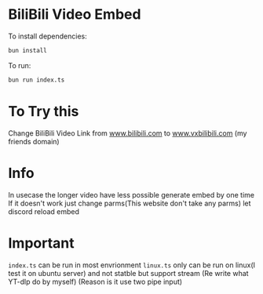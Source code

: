 # BiliBili Video Embed

To install dependencies:

```bash
bun install
```

To run:

```bash
bun run index.ts
```

# To Try this

Change BiliBili Video Link from
www.bilibili.com
to
www.vxbilibili.com (my friends domain)

# Info
In usecase the longer video have less possible generate embed by one time
If it doesn't work just change parms(This website don't take any parms) let discord reload embed

# Important
`index.ts` can be run in most envrionment
`linux.ts` only can be run on linux(I test it on ubuntu server) and not statble but support stream
(Re write what YT-dlp do by myself) (Reason is it use two pipe input)